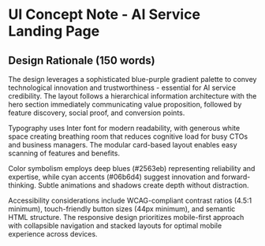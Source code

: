 # UI Concept Note - AI Service Landing Page

## Design Rationale (150 words)

The design leverages a sophisticated blue-purple gradient palette to convey technological innovation and trustworthiness - essential for AI service credibility. The layout follows a hierarchical information architecture with the hero section immediately communicating value proposition, followed by feature discovery, social proof, and conversion points.

Typography uses Inter font for modern readability, with generous white space creating breathing room that reduces cognitive load for busy CTOs and business managers. The modular card-based layout enables easy scanning of features and benefits.

Color symbolism employs deep blues (#2563eb) representing reliability and expertise, while cyan accents (#06b6d4) suggest innovation and forward-thinking. Subtle animations and shadows create depth without distraction.

Accessibility considerations include WCAG-compliant contrast ratios (4.5:1 minimum), touch-friendly button sizes (44px minimum), and semantic HTML structure. The responsive design prioritizes mobile-first approach with collapsible navigation and stacked layouts for optimal mobile experience across devices.
